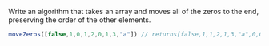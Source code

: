 Write an algorithm that takes an array and moves all of the zeros to the end, preserving the order of the other elements.

```javascript
moveZeros([false,1,0,1,2,0,1,3,"a"]) // returns[false,1,1,2,1,3,"a",0,0]
```
